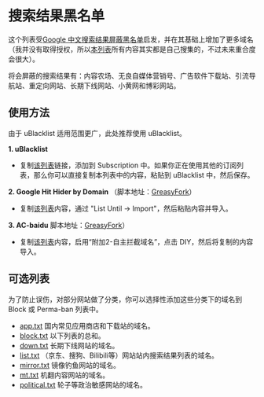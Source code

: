 # 搜索结果黑名单
这个列表受[Google 中文搜索结果屏蔽黑名单](https://github.com/cobaltdisco/Google-Chinese-Results-Blocklist)启发，并在其基础上增加了更多域名（我并没有取得授权，所以[本列表](https://raw.githubusercontent.com/Lehmaning/Search-Results-Blocklist/master/perma-ban.txt)所有内容其实都是自己搜集的，不过未来重合度会很大）。

将会屏蔽的搜索结果有：内容农场、无良自媒体营销号、广告软件下载站、引流导航站、重定向网站、长期下线网站、小黄网和博彩网站。

## 使用方法
由于 uBlacklist 适用范围更广，此处推荐使用 uBlacklist。

**1. uBlacklist**
 - 复制[该列表](https://raw.githubusercontent.com/Lehmaning/Search-Results-Blocklist/master/ulist.txt)链接，添加到 Subscription 中。如果你正在使用其他的订阅列表，那么你可以直接复制本列表中的内容，粘贴到 uBlacklist 中，然后保存。

**2. Google Hit Hider by Domain**
（脚本地址：[GreasyFork](https://greasyfork.org/zh-CN/scripts/1682-google-hit-hider-by-domain-search-filter-block-sites)）
 - 复制[该列表](https://raw.githubusercontent.com/Lehmaning/Search-Results-Blocklist/master/perma-ban.txt)内容，通过 "List Until → Import"，然后粘贴内容并导入。

**3. AC-baidu**
 脚本地址：[GreasyFork](https://greasyfork.org/zh-CN/scripts/14178-ac-baidu-%E9%87%8D%E5%AE%9A%E5%90%91%E4%BC%98%E5%8C%96%E7%99%BE%E5%BA%A6%E6%90%9C%E7%8B%97%E8%B0%B7%E6%AD%8C%E5%BF%85%E5%BA%94%E6%90%9C%E7%B4%A2-favicon-%E5%8F%8C%E5%88%97)）
 - 复制[该列表](https://raw.githubusercontent.com/Lehmaning/Search-Results-Blocklist/master/perma-ban.txt)内容，启用“附加2-自主拦截域名”，点击 DIY，然后将复制的内容导入。

## 可选列表
为了防止误伤，对部分网站做了分类，你可以选择性添加这些分类下的域名到 Block 或 Perma-ban 列表中。
- [app.txt](https://raw.githubusercontent.com/Lehmaning/Search-Results-Blocklist/master/groups/app.txt) 国内常见应用商店和下载站的域名。
- [block.txt](https://raw.githubusercontent.com/Lehmaning/Search-Results-Blocklist/master/block.txt) 以下列表的总和。
- [down.txt](https://raw.githubusercontent.com/Lehmaning/Search-Results-Blocklist/master/groups/down.txt) 长期下线网站的域名。
- [list.txt](https://raw.githubusercontent.com/Lehmaning/Search-Results-Blocklist/master/groups/list.txt) （京东、搜狗、Bilibili等）网站站内搜索结果列表的域名。
- [mirror.txt](https://raw.githubusercontent.com/Lehmaning/Search-Results-Blocklist/master/groups/mirror.txt) 镜像钓鱼网站的域名。
- [mt.txt](https://raw.githubusercontent.com/Lehmaning/Search-Results-Blocklist/master/groups/mt.txt) 机翻内容网站的域名。
- [political.txt](https://raw.githubusercontent.com/Lehmaning/Search-Results-Blocklist/master/groups/political.txt) 轮子等政治敏感网站的域名。
